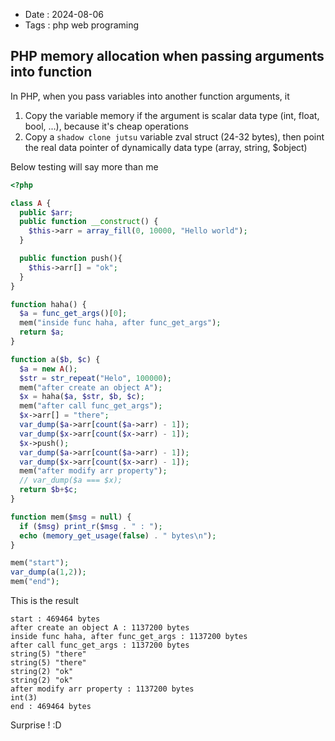 - Date : 2024-08-06
- Tags : php web programing

## PHP memory allocation when passing arguments into function

In PHP, when you pass variables into another function arguments, it

1. Copy the variable memory if the argument is scalar data type (int, float, bool, ...), because it's cheap operations
2. Copy a `shadow clone jutsu` variable zval struct (24-32 bytes), then point the real data pointer of dynamically data type (array, string, $object)

Below testing will say more than me

```php
<?php

class A {
  public $arr;
  public function __construct() {
    $this->arr = array_fill(0, 10000, "Hello world");
  }

  public function push(){
    $this->arr[] = "ok";
  }
}

function haha() {
  $a = func_get_args()[0];
  mem("inside func haha, after func_get_args");
  return $a;
}

function a($b, $c) {
  $a = new A();
  $str = str_repeat("Helo", 100000);
  mem("after create an object A");
  $x = haha($a, $str, $b, $c);
  mem("after call func_get_args");
  $x->arr[] = "there";
  var_dump($a->arr[count($a->arr) - 1]);
  var_dump($x->arr[count($x->arr) - 1]);
  $x->push();
  var_dump($a->arr[count($a->arr) - 1]);
  var_dump($x->arr[count($x->arr) - 1]);
  mem("after modify arr property");
  // var_dump($a === $x);
  return $b+$c;
}

function mem($msg = null) {
  if ($msg) print_r($msg . " : ");
  echo (memory_get_usage(false) . " bytes\n");
}

mem("start");
var_dump(a(1,2));
mem("end");
```

This is the result

```shell
start : 469464 bytes
after create an object A : 1137200 bytes
inside func haha, after func_get_args : 1137200 bytes
after call func_get_args : 1137200 bytes
string(5) "there"
string(5) "there"
string(2) "ok"
string(2) "ok"
after modify arr property : 1137200 bytes
int(3)
end : 469464 bytes
```

Surprise ! :D

